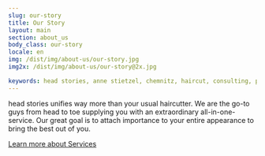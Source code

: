```yaml
---
slug: our-story
title: Our Story
layout: main
section: about_us
body_class: our-story
locale: en
img: /dist/img/about-us/our-story.jpg
img2x: /dist/img/about-us/our-story@2x.jpg

keywords: head stories, anne stietzel, chemnitz, haircut, consulting, premium, our story
---
```

head stories unifies way more than your usual haircutter. We are the go-to guys from head to toe supplying you with an extraordinary all-in-one-service. Our great goal is to attach importance to your entire appearance to bring the best out of you.

<a class="more-block" href="/en/services.html">Learn more about Services</a>
